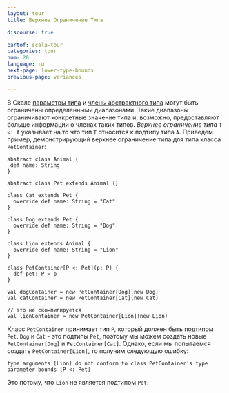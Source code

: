 ```yaml
---
layout: tour
title: Верхнее Ограничение Типа

discourse: true

partof: scala-tour
categories: tour
num: 20
language: ru
next-page: lower-type-bounds
previous-page: variances

---
```


В Скале [параметры типа](generic-classes.html) и [члены абстрактного типа](abstract-type-members.html) могут быть ограничены определенными диапазонами. Такие диапазоны ограничивают конкретные значение типа и, возможно, предоставляют больше информации о членах таких типов. _Верхнее ограничение типа_ `T <: A` указывает на то что тип `T` относится к подтипу типа `A`.
Приведем пример, демонстрирующий верхнее ограничение типа для типа класса `PetContainer`:

```tut
abstract class Animal {
 def name: String
}

abstract class Pet extends Animal {}

class Cat extends Pet {
  override def name: String = "Cat"
}

class Dog extends Pet {
  override def name: String = "Dog"
}

class Lion extends Animal {
  override def name: String = "Lion"
}

class PetContainer[P <: Pet](p: P) {
  def pet: P = p
}

val dogContainer = new PetContainer[Dog](new Dog)
val catContainer = new PetContainer[Cat](new Cat)
```

```tut:fail
// это не скомпилируется
val lionContainer = new PetContainer[Lion](new Lion)
```
Класс `PetContainer` принимает тип `P`, который должен быть подтипом `Pet`. `Dog` и `Cat` - это подтипы `Pet`, поэтому мы можем создать новые `PetContainer[Dog]` и `PetContainer[Cat]`. Однако, если мы попытаемся создать `PetContainer[Lion]`, то получим следующую ошибку:

`type arguments [Lion] do not conform to class PetContainer's type parameter bounds [P <: Pet]`

Это потому, что `Lion` не является подтипом `Pet`.
